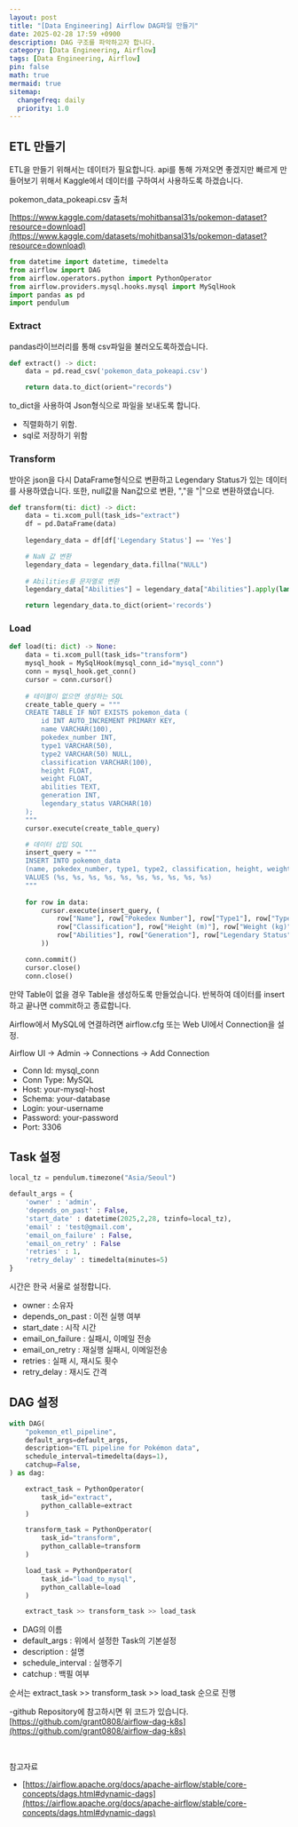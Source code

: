 ```yaml
---
layout: post
title: "[Data Engineering] Airflow DAG파일 만들기"
date: 2025-02-28 17:59 +0900
description: DAG 구조를 파악하고자 합니다.
category: [Data Engineering, Airflow]
tags: [Data Engineering, Airflow]
pin: false
math: true
mermaid: true
sitemap:
  changefreq: daily
  priority: 1.0
---
```


## ETL 만들기

ETL을 만들기 위해서는 데이터가 필요합니다. api를 통해 가져오면 좋겠지만 빠르게 만들어보기 위해서 Kaggle에서 데이터를 구하여서 사용하도록 하겠습니다.

pokemon_data_pokeapi.csv 출처

[https://www.kaggle.com/datasets/mohitbansal31s/pokemon-dataset?resource=download](https://www.kaggle.com/datasets/mohitbansal31s/pokemon-dataset?resource=download)

```python
from datetime import datetime, timedelta
from airflow import DAG
from airflow.operators.python import PythonOperator
from airflow.providers.mysql.hooks.mysql import MySqlHook
import pandas as pd
import pendulum
```

### Extract
pandas라이브러리를 통해 csv파일을 불러오도록하겠습니다.

```python
def extract() -> dict:
    data = pd.read_csv('pokemon_data_pokeapi.csv')

    return data.to_dict(orient="records")
```

to_dict을 사용하여 Json형식으로 파일을 보내도록 합니다.
- 직렬화하기 위함.
- sql로 저장하기 위함

### Transform
받아온 json을 다시 DataFrame형식으로 변환하고 Legendary Status가 있는 데이터를 사용하였습니다.
또한, null값을 Nan값으로 변환, ","을 "|"으로 변환하였습니다.

```python
def transform(ti: dict) -> dict:
    data = ti.xcom_pull(task_ids="extract")
    df = pd.DataFrame(data)
    
    legendary_data = df[df['Legendary Status'] == 'Yes']

    # NaN 값 변환
    legendary_data = legendary_data.fillna("NULL")
    
    # Abilities를 문자열로 변환
    legendary_data["Abilities"] = legendary_data["Abilities"].apply(lambda x: x.replace(",", "|"))

    return legendary_data.to_dict(orient='records')
```

### Load

```python
def load(ti: dict) -> None:
    data = ti.xcom_pull(task_ids="transform")
    mysql_hook = MySqlHook(mysql_conn_id="mysql_conn")
    conn = mysql_hook.get_conn()
    cursor = conn.cursor()
    
    # 테이블이 없으면 생성하는 SQL
    create_table_query = """
    CREATE TABLE IF NOT EXISTS pokemon_data (
        id INT AUTO_INCREMENT PRIMARY KEY,
        name VARCHAR(100),
        pokedex_number INT,
        type1 VARCHAR(50),
        type2 VARCHAR(50) NULL,
        classification VARCHAR(100),
        height FLOAT,
        weight FLOAT,
        abilities TEXT,
        generation INT,
        legendary_status VARCHAR(10)
    );
    """
    cursor.execute(create_table_query)

    # 데이터 삽입 SQL
    insert_query = """
    INSERT INTO pokemon_data 
    (name, pokedex_number, type1, type2, classification, height, weight, abilities, generation, legendary_status)
    VALUES (%s, %s, %s, %s, %s, %s, %s, %s, %s, %s)
    """
    
    for row in data:
        cursor.execute(insert_query, (
            row["Name"], row["Pokedex Number"], row["Type1"], row["Type2"],
            row["Classification"], row["Height (m)"], row["Weight (kg)"],
            row["Abilities"], row["Generation"], row["Legendary Status"]
        ))

    conn.commit()
    cursor.close()
    conn.close()
```

만약 Table이 없을 경우 Table을 생성하도록 만들었습니다.
반복하여 데이터를 insert하고 끝나면 commit하고 종료합니다.

Airflow에서 MySQL에 연결하려면 airflow.cfg 또는 Web UI에서 Connection을 설정.

Airflow UI → Admin → Connections → Add Connection
- Conn Id: mysql_conn
- Conn Type: MySQL
- Host: your-mysql-host
- Schema: your-database
- Login: your-username
- Password: your-password
- Port: 3306


## Task 설정
```python
local_tz = pendulum.timezone("Asia/Seoul")

default_args = {
    'owner' : 'admin',
    'depends_on_past' : False,
    'start_date' : datetime(2025,2,28, tzinfo=local_tz),
    'email' : 'test@gmail.com',
    'email_on_failure' : False,
    'email_on_retry' : False
    'retries' : 1,
    'retry_delay' : timedelta(minutes=5)
}
```

시간은 한국 서울로 설정합니다.

- owner : 소유자
- depends_on_past : 이전 실행 여부
- start_date : 시작 시간
- email_on_failure : 실패시, 이메일 전송
- email_on_retry : 재실행 실패시, 이메일전송
- retries : 실패 시, 재시도 횟수
- retry_delay : 재시도 간격

## DAG 설정
```python
with DAG(
    "pokemon_etl_pipeline",
    default_args=default_args,
    description="ETL pipeline for Pokémon data",
    schedule_interval=timedelta(days=1),
    catchup=False,
) as dag:

    extract_task = PythonOperator(
        task_id="extract",
        python_callable=extract
    )

    transform_task = PythonOperator(
        task_id="transform",
        python_callable=transform
    )

    load_task = PythonOperator(
        task_id="load_to_mysql",
        python_callable=load
    )

    extract_task >> transform_task >> load_task
```

- DAG의 이름
- default_args : 위에서 설정한 Task의 기본설정
- description : 설명
- schedule_interval : 실행주기
- catchup : 백필 여부

순서는 extract_task >> transform_task >> load_task 순으로 진행



-github Repository에 참고하시면 위 코드가 있습니다.
[https://github.com/grant0808/airflow-dag-k8s](https://github.com/grant0808/airflow-dag-k8s)

&nbsp;

참고자료
- [https://airflow.apache.org/docs/apache-airflow/stable/core-concepts/dags.html#dynamic-dags](https://airflow.apache.org/docs/apache-airflow/stable/core-concepts/dags.html#dynamic-dags)